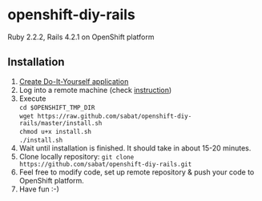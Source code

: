 openshift-diy-rails
===================

Ruby 2.2.2, Rails 4.2.1 on OpenShift platform


Installation
-------------------

1.  [Create Do-It-Yourself application](https://openshift.redhat.com/app/console/application_types)
2.  Log into a remote machine (check [instruction](https://openshift.redhat.com/community/developers/remote-access))
3.  Execute  
`cd $OPENSHIFT_TMP_DIR`  
`wget https://raw.github.com/sabat/openshift-diy-rails/master/install.sh`  
`chmod u+x install.sh`  
`./install.sh`
4.  Wait until installation is finished. It should take in about 15-20 minutes.
5.  Clone locally repository: `git clone https://github.com/sabat/openshift-diy-rails.git`
6.  Feel free to modify code, set up remote repository & push your code to OpenShift platform.
7.  Have fun :-)

